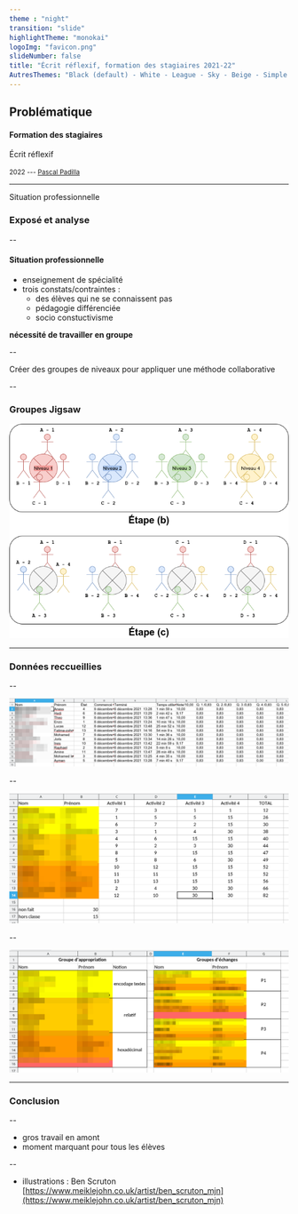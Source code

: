 ```yaml
---
theme : "night"
transition: "slide"
highlightTheme: "monokai"
logoImg: "favicon.png"
slideNumber: false
title: "Écrit réflexif, formation des stagiaires 2021-22"
AutresThemes: "Black (default) - White - League - Sky - Beige - Simple - Serif - Blood - Night - Moon - Solarized"
---
```



## Problématique
#### Formation des stagiaires
Écrit réflexif

<small>2022 --- [Pascal Padilla](mailto:pascal.padilla@ac-aix-marseille.fr)</small>


---


Situation professionnelle

### Exposé et analyse


<!-- .slide: data-background="img01.jpg" data-background-opacity=0.7 -->

--

#### Situation professionnelle

* enseignement de spécialité
* trois constats/contraintes :
  * des élèves qui ne se connaissent pas
  * pédagogie différenciée
  * socio constuctivisme


**nécessité de travailler en groupe**

--

Créer des groupes de niveaux pour appliquer une méthode collaborative

--

### Groupes Jigsaw

![](diagramme.drawio.png)


---


### Données reccueillies



<!-- .slide: data-background="img02.jpg" data-background-opacity=0.7 -->


--



![](data01.png)


--


![](data02.png)



--


![](data03.png)


---


### Conclusion


<!-- .slide: data-background="img03.jpg" data-background-opacity=0.7 -->


--

* gros travail en amont
* moment marquant pour tous les élèves

--

* illustrations : Ben Scruton [https://www.meiklejohn.co.uk/artist/ben_scruton_mjn](https://www.meiklejohn.co.uk/artist/ben_scruton_mjn)
